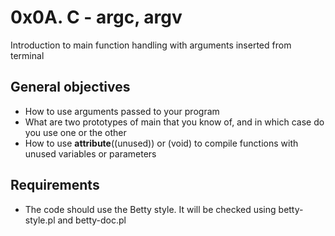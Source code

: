 # 0x0A. C - argc, argv

Introduction to main function handling with arguments inserted from terminal

## General objectives

- How to use arguments passed to your program
- What are two prototypes of main that you know of, and in which case do you use one or the other
- How to use __attribute__((unused)) or (void) to compile functions with unused variables or parameters

## Requirements

- The code should use the Betty style. It will be checked using betty-style.pl and betty-doc.pl